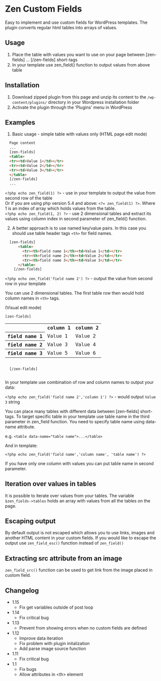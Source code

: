 # Zen Custom Fields

Easy to implement and use custom fields for WordPress templates. The plugin converts regular html tables into arrays of values.

## Usage

1. Place the table with values you want to use on your page between [zen-fields] ... [/zen-fields] short-tags
2. In your template use zen_field() function to output values from above table

## Installation

1. Download zipped plugin from this page and unzip its content to the `/wp-content/plugins/` directory in your Wordpress installation folder
2. Activate the plugin through the 'Plugins' menu in WordPress

## Examples

1. Basic usage - simple table with values only
  (HTML page edit mode)

  ```html
    Page content
    ...
    [zen-fields]
    <table>
    <tr><td>Value 1</td></tr>
    <tr><td>Value 2</td></tr>
    <tr><td>Value 3</td></tr>
    </table>
    [/zen-fields]
    ...
  ```

`<?php echo zen_field(1) ?>` - use in your template to output the value from second row of the table  
 Or if you are using php version 5.4 and above: `<?= zen_field(1) ?>`. Where 1 is an index of array which holds values from the table.  
 `<?php echo zen_field(1, 2) ?>` - use 2 dimensional tables and extract its  values using column index in second parameter of zen_field() function.
  
2. A better approach is to use named key/value pairs. In this case you should use table header tags `<th>` for
 field names.
  ```html
    [zen-fields]
        <table>
          <tr><th>field name 1</th><td>Value 1</td></tr>
          <tr><th>field name 2</th><td>Value 2</td></tr>
          <tr><th>field name 3</th><td>Value 3</td></tr>
        </table>
      [/zen-fields]
  ```
`<?php echo zen_field('field name 2') ?>` - output the value from second row in your template

 You can use 2 dimensional tables. The first table row then would hold column names in `<th>` tags.
        
  (Visual edit mode)<pre><code>[zen-fields]<table>
    <tr><th></th><th>column 1</th><th>column 2</th></tr>
    <tr><th>field name 1</th><td>Value 1</td><td>Value 2</td></tr>
    <tr><th>field name 2</th><td>Value 3</td><td>Value 4</td></tr>
    <tr><th>field name 3</th><td>Value 5</td><td>Value 6</td></tr>
  </table>
  [/zen-fields]
  </code></pre>
  
  In your template use combination of row and column names to output your data:
  
`<?php echo zen_field('field name 2','column 1') ?>` - would output `Value 3` string

You can place many tables with different data between [zen-fields] short-tags. To target specific table in your template
use table name in the third parameter in zen_field function. You need to specify table name using data-name attribute.

e.g. `<table data-name="table name">...</table>`

And in template:

`<?php echo zen_field('field name','column name', 'table name') ?>`

If you have only one column with values you can put table name in second parameter.

## Iteration over values in tables

It is possible to iterate over values from your tables. The variable `$zen_fields->tables` holds an array
 with values from all the tables on the page.

## Escaping output

By default output is not escaped which allows you to use links, images and another HTML content in your custom fields.
If you would like to escape the output use `zen_field_esc()` function instead of `zen_field()`

## Extracting src attribute from an image

`zen_field_src()` function can be used to get link from the image placed in custom field.

## Changelog

- 1.15
  - Fix get variables outside of post loop
- 1.14
  - Fix critical bug
- 1.13
  - Prevent from showing errors when no custom fields are defined
- 1.12
  - Improve data iteration
  - Fix problem with plugin initalization
  - Add parse image source function
- 1.11
  - Fix critical bug
- 1.1
  - Fix bugs
  - Allow attributes in &lt;th&gt; element